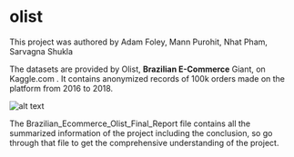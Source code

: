 # olist

This project was authored by Adam Foley, Mann Purohit, Nhat Pham, Sarvagna Shukla

The datasets are provided by Olist, <strong>Brazilian E-Commerce</strong> Giant, on Kaggle.com . It contains anonymized records of 100k orders made on the platform from 2016 to 2018.

![alt text](https://techcrunch.com/wp-content/uploads/2021/04/Olist-HQ-in-Brazil-1.jpg)

The Brazilian_Ecommerce_Olist_Final_Report file contains all the summarized information of the project including the conclusion, so go through that file to get the comprehensive understanding of the project.

